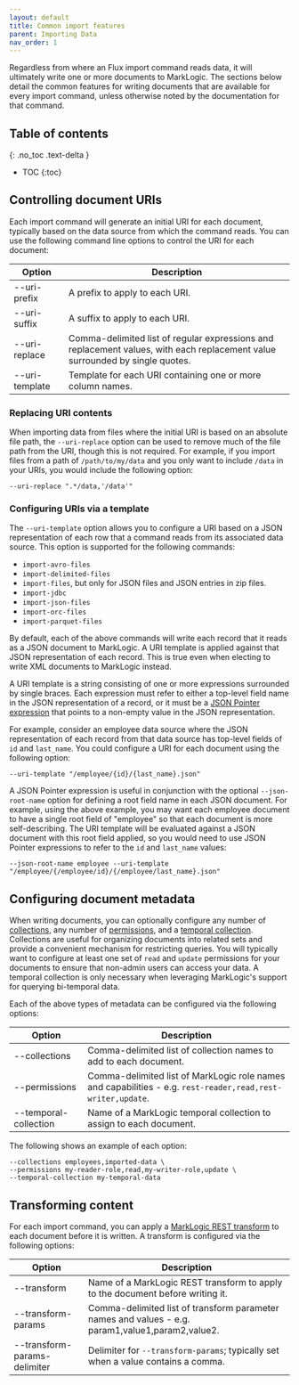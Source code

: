```yaml
---
layout: default
title: Common import features
parent: Importing Data
nav_order: 1
---
```


Regardless from where an Flux import command reads data, it will ultimately write one or more documents to MarkLogic.
The sections below detail the common features for writing documents that are available for every import command, unless
otherwise noted by the documentation for that command.

## Table of contents
{: .no_toc .text-delta }

- TOC
{:toc}

## Controlling document URIs

Each import command will generate an initial URI for each document, typically based on the data source from which the 
command reads. You can use the following command line options to control the URI for each document:

| Option | Description | 
| --- | --- |
| --uri-prefix | A prefix to apply to each URI. |
| --uri-suffix | A suffix to apply to each URI. |
| --uri-replace | Comma-delimited list of regular expressions and replacement values, with each replacement value surrounded by single quotes. |
| --uri-template | Template for each URI containing one or more column names. |

### Replacing URI contents

When importing data from files where the initial URI is based on an absolute file path, the `--uri-replace` option can 
be used to remove much of the file path from the URI, though this is not required. For example, if you import files 
from a path of `/path/to/my/data` and you only want to include `/data` in your URIs, you would include the following 
option:

    --uri-replace ".*/data,'/data'"

### Configuring URIs via a template

The `--uri-template` option allows you to configure a URI based on a JSON representation of each row that a command
reads from its associated data source. This option is supported for the following commands:

- `import-avro-files`
- `import-delimited-files`
- `import-files`, but only for JSON files and JSON entries in zip files.
- `import-jdbc`
- `import-json-files`
- `import-orc-files`
- `import-parquet-files`

By default, each of the above commands will write each record that it reads as a JSON document to MarkLogic. A URI 
template is applied against that JSON representation of each record. This is true even when electing to write XML 
documents to MarkLogic instead. 

A URI template is a string consisting of one or more expressions surrounded by single braces. Each expression must refer
to either a top-level field name in the JSON representation of a record, or it must be a 
[JSON Pointer expression](https://www.rfc-editor.org/rfc/rfc6901) that points to a non-empty value in the JSON representation.

For example, consider an employee data source where the JSON representation of each record from that data source has 
top-level fields of `id` and `last_name`. You could configure a URI for each document using the following option:

    --uri-template "/employee/{id}/{last_name}.json"

A JSON Pointer expression is useful in conjunction with the optional `--json-root-name` option for defining a root field
name in each JSON document. For example, using the above example, you may want each employee document to have a single
root field of "employee" so that each document is more self-describing. The URI template will be evaluated against a
JSON document with this root field applied, so you would need to use JSON Pointer expressions to refer to the `id` and 
`last_name` values:

    --json-root-name employee --uri-template "/employee/{/employee/id}/{/employee/last_name}.json"

## Configuring document metadata

When writing documents, you can optionally configure any number of 
[collections](https://docs.marklogic.com/guide/search-dev/collections), any number of 
[permissions](https://docs.marklogic.com/11.0/guide/security-guide/en/protecting-documents.html), and a 
[temporal collection](https://docs.marklogic.com/guide/temporal/intro). Collections are useful for organizing documents
into related sets and provide a convenient mechanism for restricting queries. You will typically want to configure at 
least one set of `read` and `update` permissions for your documents to ensure that non-admin users can access your data.
A temporal collection is only necessary when leveraging MarkLogic's support for querying bi-temporal data. 

Each of the above types of metadata can be configured via the following options:

| Option | Description | 
| --- | --- |
| --collections | Comma-delimited list of collection names to add to each document. |
| --permissions | Comma-delimited list of MarkLogic role names and capabilities - e.g. `rest-reader,read,rest-writer,update`. |
| --temporal-collection | Name of a MarkLogic temporal collection to assign to each document. |

The following shows an example of each option:

```
--collections employees,imported-data \
--permissions my-reader-role,read,my-writer-role,update \
--temporal-collection my-temporal-data
```

## Transforming content

For each import command, you can apply a [MarkLogic REST transform](https://docs.marklogic.com/guide/rest-dev/transforms)
to each document before it is written. A transform is configured via the following options:

| Option | Description | 
| --- | --- |
| --transform | Name of a MarkLogic REST transform to apply to the document before writing it. |
| --transform-params | Comma-delimited list of transform parameter names and values - e.g. param1,value1,param2,value2. |
| --transform-params-delimiter | Delimiter for `--transform-params`; typically set when a value contains a comma. |
